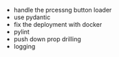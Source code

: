 - handle the prcessng button loader
- use pydantic
- fix the deployment with docker
- pylint
- push down prop drilling
- logging
